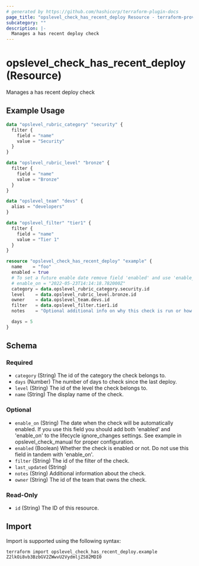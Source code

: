 ```yaml
---
# generated by https://github.com/hashicorp/terraform-plugin-docs
page_title: "opslevel_check_has_recent_deploy Resource - terraform-provider-opslevel"
subcategory: ""
description: |-
  Manages a has recent deploy check
---
```


# opslevel_check_has_recent_deploy (Resource)

Manages a has recent deploy check

## Example Usage

```terraform
data "opslevel_rubric_category" "security" {
  filter {
    field = "name"
    value = "Security"
  }
}

data "opslevel_rubric_level" "bronze" {
  filter {
    field = "name"
    value = "Bronze"
  }
}

data "opslevel_team" "devs" {
  alias = "developers"
}

data "opslevel_filter" "tier1" {
  filter {
    field = "name"
    value = "Tier 1"
  }
}

resource "opslevel_check_has_recent_deploy" "example" {
  name    = "foo"
  enabled = true
  # To set a future enable date remove field 'enabled' and use 'enable_on'
  # enable_on = "2022-05-23T14:14:18.782000Z"
  category = data.opslevel_rubric_category.security.id
  level    = data.opslevel_rubric_level.bronze.id
  owner    = data.opslevel_team.devs.id
  filter   = data.opslevel_filter.tier1.id
  notes    = "Optional additional info on why this check is run or how to fix it"

  days = 5
}
```

<!-- schema generated by tfplugindocs -->
## Schema

### Required

- `category` (String) The id of the category the check belongs to.
- `days` (Number) The number of days to check since the last deploy.
- `level` (String) The id of the level the check belongs to.
- `name` (String) The display name of the check.

### Optional

- `enable_on` (String) The date when the check will be automatically enabled.
If you use this field you should add both 'enabled' and 'enable_on' to the lifecycle ignore_changes settings.
See example in opslevel_check_manual for proper configuration.
- `enabled` (Boolean) Whether the check is enabled or not.  Do not use this field in tandem with 'enable_on'.
- `filter` (String) The id of the filter of the check.
- `last_updated` (String)
- `notes` (String) Additional information about the check.
- `owner` (String) The id of the team that owns the check.

### Read-Only

- `id` (String) The ID of this resource.

## Import

Import is supported using the following syntax:

```shell
terraform import opslevel_check_has_recent_deploy.example Z2lkOi8vb3BzbGV2ZWwvU2VydmljZS82MDI0
```
